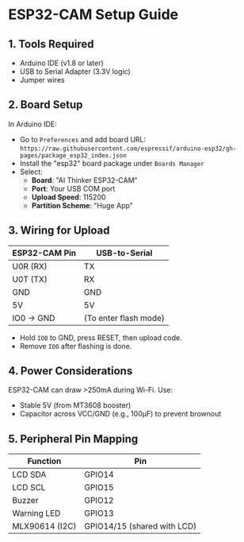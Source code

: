 # ESP32-CAM Setup Guide

## 1. Tools Required
- Arduino IDE (v1.8 or later)
- USB to Serial Adapter (3.3V logic)
- Jumper wires

## 2. Board Setup
In Arduino IDE:
- Go to `Preferences` and add board URL:  
  `https://raw.githubusercontent.com/espressif/arduino-esp32/gh-pages/package_esp32_index.json`
- Install the "esp32" board package under `Boards Manager`
- Select:
  - **Board**: "AI Thinker ESP32-CAM"
  - **Port**: Your USB COM port
  - **Upload Speed**: 115200
  - **Partition Scheme**: "Huge App"

## 3. Wiring for Upload
| ESP32-CAM Pin | USB-to-Serial |
|---------------|----------------|
| U0R (RX)      | TX             |
| U0T (TX)      | RX             |
| GND           | GND            |
| 5V            | 5V             |
| IO0 → GND     | (To enter flash mode) |

- Hold `IO0` to GND, press RESET, then upload code.
- Remove `IO0` after flashing is done.

## 4. Power Considerations
ESP32-CAM can draw >250mA during Wi-Fi. Use:
- Stable 5V (from MT3608 booster)
- Capacitor across VCC/GND (e.g., 100µF) to prevent brownout

## 5. Peripheral Pin Mapping
| Function         | Pin      |
|------------------|----------|
| LCD SDA          | GPIO14   |
| LCD SCL          | GPIO15   |
| Buzzer           | GPIO12   |
| Warning LED      | GPIO13   |
| MLX90614 (I2C)   | GPIO14/15 (shared with LCD) |
